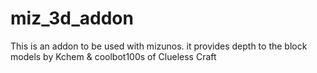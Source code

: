 # miz_3d_addon
This is an addon to be used with mizunos.
it provides depth to the block models
by Kchem & coolbot100s of Clueless Craft